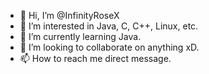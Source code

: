 - 👋 Hi, I’m @InfinityRoseX
- 👀 I’m interested in Java, C, C++, Linux, etc.
- 🌱 I’m currently learning Java.
- 💞️ I’m looking to collaborate on anything xD.
- 📫 How to reach me direct message.

<!---
InfinityRoseX/InfinityRoseX is a ✨ special ✨ repository because its `README.md` (this file) appears on your GitHub profile.
You can click the Preview link to take a look at your changes.
--->
